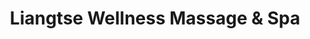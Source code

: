 ---
title: "Liangtse Wellness Massage & Spa"
url: /richmond-hill/liangtse-wellness-massage-and-spa/
shop: massage
---